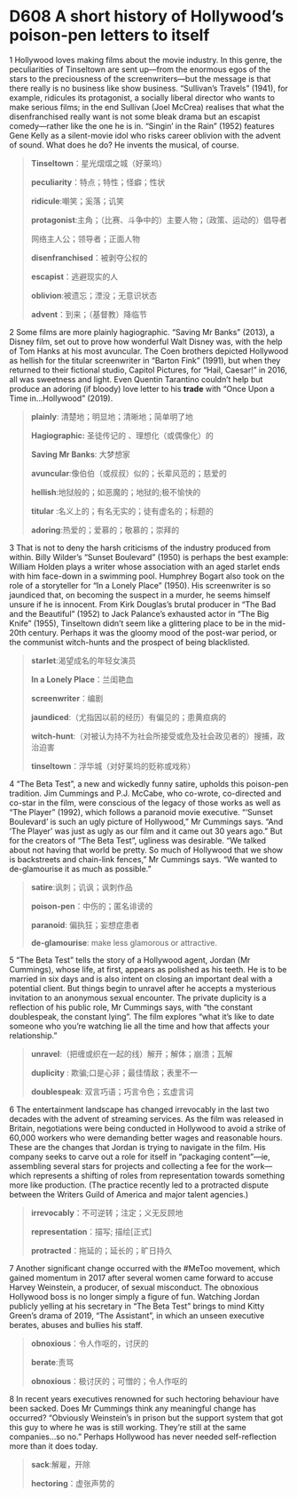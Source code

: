 # D608 A short history of Hollywood’s poison-pen letters to itself
1 Hollywood loves making films about the movie industry. In this genre, the peculiarities of Tinseltown are sent up—from the enormous egos of the stars to the preciousness of the screenwriters—but the message is that there really is no business like show business. “Sullivan’s Travels” (1941), for example, ridicules its protagonist, a socially liberal director who wants to make serious films; in the end Sullivan (Joel McCrea) realises that what the disenfranchised really want is not some bleak drama but an escapist comedy—rather like the one he is in. “Singin’ in the Rain” (1952) features Gene Kelly as a silent-movie idol who risks career oblivion with the advent of sound. What does he do? He invents the musical, of course.

> **Tinseltown**：星光熠熠之城（好莱坞）
>
> **peculiarity**：特点；特性；怪癖；性状
>
> **ridicule**:嘲笑；奚落；讥笑
>
> **protagonist**:主角；（比赛、斗争中的）主要人物；（政策、运动的）倡导者
>
> 网络主人公；领导者；正面人物
>
> **disenfranchised**：被剥夺公权的
>
> **escapist**：逃避现实的人
>
> **oblivion**:被遗忘；湮没；无意识状态
>
> **advent**：到来；（基督教）降临节
>

2 Some films are more plainly hagiographic. “Saving Mr Banks” (2013), a Disney film, set out to prove how wonderful Walt Disney was, with the help of Tom Hanks at his most avuncular. The Coen brothers depicted Hollywood as hellish for the titular screenwriter in “Barton Fink” (1991), but when they returned to their fictional studio, Capitol Pictures, for “Hail, Caesar!” in 2016, all was sweetness and light. Even Quentin Tarantino couldn’t help but produce an adoring (if bloody) love letter to his **trade** with “Once Upon a Time in…Hollywood” (2019).

> **plainly**: 清楚地；明显地；清晰地；简单明了地
>
> **Hagiographic:** 圣徒传记的 、理想化（或偶像化）的
>
> **Saving Mr Banks**: 大梦想家
>
> **avuncular**:像伯伯（或叔叔）似的；长辈风范的；慈爱的
>
> **hellish**:地狱般的；如恶魔的；地狱的;极不愉快的
>
> **titular** :名义上的；有名无实的；徒有虚名的；标题的
>
> **adoring**:热爱的；爱慕的；敬慕的；崇拜的
>

3 That is not to deny the harsh criticisms of the industry produced from within. Billy Wilder’s “Sunset Boulevard” (1950) is perhaps the best example: William Holden plays a writer whose association with an aged starlet ends with him face-down in a swimming pool. Humphrey Bogart also took on the role of a storyteller for “In a Lonely Place” (1950). His screenwriter is so jaundiced that, on becoming the suspect in a murder, he seems himself unsure if he is innocent. From Kirk Douglas’s brutal producer in “The Bad and the Beautiful” (1952) to Jack Palance’s exhausted actor in “The Big Knife” (1955), Tinseltown didn’t seem like a glittering place to be in the mid-20th century. Perhaps it was the gloomy mood of the post-war period, or the communist witch-hunts and the prospect of being blacklisted.

> **starlet**:渴望成名的年轻女演员
>
> **In a Lonely Place**：兰闺艳血
>
> **screenwriter**：编剧
>
> **jaundiced**:（尤指因以前的经历）有偏见的；患黄疸病的
>
> **witch-hunt**:（对被认为持不为社会所接受或危及社会政见者的）搜捕，政治迫害
>
> **tinseltown**：浮华城（对好莱坞的贬称或戏称）
>

4 “The Beta Test”, a new and wickedly funny satire, upholds this poison-pen tradition. Jim Cummings and P.J. McCabe, who co-wrote, co-directed and co-star in the film, were conscious of the legacy of those works as well as “The Player” (1992), which follows a paranoid movie executive. “‘Sunset Boulevard’ is such an ugly picture of Hollywood,” Mr Cummings says. “And ‘The Player’ was just as ugly as our film and it came out 30 years ago.” But for the creators of “The Beta Test”, ugliness was desirable. “We talked about not having that world be pretty. So much of Hollywood that we show is backstreets and chain-link fences,” Mr Cummings says. “We wanted to de-glamourise it as much as possible.”

> **satire**:讽刺；讥讽；讽刺作品
>
> **poison-pen**：中伤的；匿名诽谤的
>
> **paranoid**: 偏执狂；妄想症患者
>
> **de-glamourise**: make less glamorous or attractive.
>

5 “The Beta Test” tells the story of a Hollywood agent, Jordan (Mr Cummings), whose life, at first, appears as polished as his teeth. He is to be married in six days and is also intent on closing an important deal with a potential client. But things begin to unravel after he accepts a mysterious invitation to an anonymous sexual encounter. The private duplicity is a reflection of his public role, Mr Cummings says, with “the constant doublespeak, the constant lying”. The film explores “what it’s like to date someone who you’re watching lie all the time and how that affects your relationship.”

> **unravel**:（把缠或织在一起的线）解开；解体；崩溃；瓦解
>
> **duplicity** : 欺骗;口是心非；最佳情敌；表里不一
>
> **doublespeak**: 双言巧语；巧言令色；玄虚言词
>

6 The entertainment landscape has changed irrevocably in the last two decades with the advent of streaming services. As the film was released in Britain, negotiations were being conducted in Hollywood to avoid a strike of 60,000 workers who were demanding better wages and reasonable hours. These are the changes that Jordan is trying to navigate in the film. His company seeks to carve out a role for itself in “packaging content”—ie, assembling several stars for projects and collecting a fee for the work—which represents a shifting of roles from representation towards something more like production. (The practice recently led to a protracted dispute between the Writers Guild of America and major talent agencies.)

> **irrevocably**：不可逆转；注定；义无反顾地
>
> **representation**：描写; 描绘[正式]
>
> **protracted**：拖延的；延长的；旷日持久
>

7 Another significant change occurred with the #MeToo movement, which gained momentum in 2017 after several women came forward to accuse Harvey Weinstein, a producer, of sexual misconduct. The obnoxious Hollywood boss is no longer simply a figure of fun. Watching Jordan publicly yelling at his secretary in “The Beta Test” brings to mind  Kitty Green’s drama of 2019, “The Assistant”, in which an unseen executive berates, abuses and bullies his staff.

> **obnoxious**：令人作呕的，讨厌的
>
> **berate**:责骂
>
> **obnoxious**：极讨厌的；可憎的；令人作呕的
>

8 In recent years executives renowned for such hectoring behaviour have been sacked. Does Mr Cummings think any meaningful change has occurred? “Obviously Weinstein’s in prison but the support system that got this guy to where he was is still working. They’re still at the same companies…so no.” Perhaps Hollywood has never needed self-reflection more than it does today.

> **sack**:解雇，开除
>
> **hectoring**：虚张声势的
>

